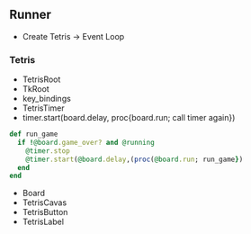 ## Runner
* Create Tetris -> Event Loop

### Tetris
* TetrisRoot
 * TkRoot
  * key_bindings
* TetrisTimer
 * timer.start(board.delay, proc{board.run; call timer again}) 
 ```ruby
 def run_game
   if !@board.game_over? and @running
     @timer.stop
     @timer.start(@board.delay,(proc(@board.run; run_game})
   end
 end
 ```
* Board
 * TetrisCavas
* TetrisButton
* TetrisLabel

